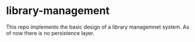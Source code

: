 # library-management
This repo implements the basic design of a library managemnet system. As of now there is no persistence layer. 
